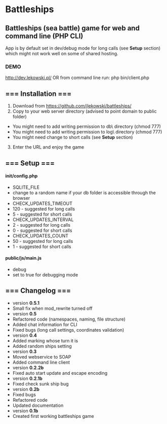 # Battleships

## Battleships (sea battle) game for web and command line (PHP CLI)

App is by default set in dev/debug mode for long calls (see **Setup** section) which might not work well on some of shared hosting.

### DEMO
http://dev.lekowski.pl/
OR
from command line run:
php bin/client.php

## === Installation ===
1. Download from https://github.com/jlekowski/battleships/
2. Copy to your web server directory (advised to point domain to public folder)
 * You might need to add writing permission to db\ directory (chmod 777)
 * You might need to add writing permission to log\ directory (chmod 777)
 * You might need change to short calls (see **Setup** section)
3. Enter the URL and enjoy the game

## === Setup ===

#### init/config.php
* SQLITE_FILE
 * change to a random name if your db folder is accessible through the browser
* CHECK_UPDATES_TIMEOUT
 * 120 - suggested for long calls
 * 5   - suggested for short calls
* CHECK_UPDATES_INTERVAL
 * 2 - suggested for long calls
 * 0 - suggested for short calls
* CHECK_UPDATES_COUNT
 * 50 - suggested for long calls
 * 1  - suggested for short calls

#### public/js/main.js
* debug
 * set to true for debugging mode

## === Changelog ===

* version **0.5.1**
 * Small fix when mod_rewrite turned off
* version **0.5**
 * Refactored code (namespaces, naming, file structure)
 * Added chat information for CLI
 * Fixed bugs (long call settings, coordinates validation)
* version **0.4**
 * Added marking whose turn it is
 * Added random ships setting
* version **0.3**
 * Moved webservice to SOAP
 * Added command line client
* version **0.2.2b**
 * Fixed auto start update and escape encoding
* version **0.2.1b**
 * Fixed check sunk ship bug
* version **0.2b**
 * Fixed bugs
 * Refactored code
 * Updated documentation
* version **0.1b**
 * Created first working battleships game
